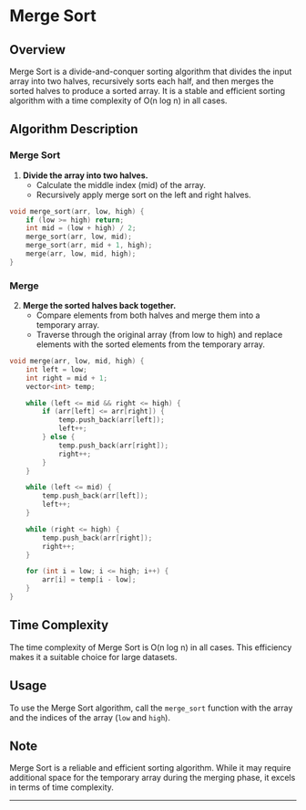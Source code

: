# Merge Sort 

## Overview

Merge Sort is a divide-and-conquer sorting algorithm that divides the input array into two halves, recursively sorts each half, and then merges the sorted halves to produce a sorted array. It is a stable and efficient sorting algorithm with a time complexity of O(n log n) in all cases.

## Algorithm Description

### Merge Sort

1. **Divide the array into two halves.**
   - Calculate the middle index (mid) of the array.
   - Recursively apply merge sort on the left and right halves.

```cpp
void merge_sort(arr, low, high) {
    if (low >= high) return;
    int mid = (low + high) / 2;
    merge_sort(arr, low, mid);
    merge_sort(arr, mid + 1, high);
    merge(arr, low, mid, high);
}
```

### Merge

2. **Merge the sorted halves back together.**
   - Compare elements from both halves and merge them into a temporary array.
   - Traverse through the original array (from low to high) and replace elements with the sorted elements from the temporary array.

```cpp
void merge(arr, low, mid, high) {
    int left = low;
    int right = mid + 1;
    vector<int> temp;

    while (left <= mid && right <= high) {
        if (arr[left] <= arr[right]) {
            temp.push_back(arr[left]);
            left++;
        } else {
            temp.push_back(arr[right]);
            right++;
        }
    }

    while (left <= mid) {
        temp.push_back(arr[left]);
        left++;
    }

    while (right <= high) {
        temp.push_back(arr[right]);
        right++;
    }

    for (int i = low; i <= high; i++) {
        arr[i] = temp[i - low];
    }
}
```

## Time Complexity

The time complexity of Merge Sort is O(n log n) in all cases. This efficiency makes it a suitable choice for large datasets.

## Usage

To use the Merge Sort algorithm, call the `merge_sort` function with the array and the indices of the array (`low` and `high`).

## Note

Merge Sort is a reliable and efficient sorting algorithm. While it may require additional space for the temporary array during the merging phase, it excels in terms of time complexity.

---

